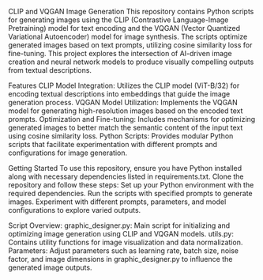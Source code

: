 CLIP and VQGAN Image Generation
This repository contains Python scripts for generating images using the CLIP (Contrastive Language-Image Pretraining) model for text encoding and the VQGAN (Vector Quantized Variational Autoencoder) model for image synthesis. 
The scripts optimize generated images based on text prompts, utilizing cosine similarity loss for fine-tuning. This project explores the intersection of AI-driven image creation and neural network models to produce visually compelling outputs from textual descriptions.

Features
CLIP Model Integration: Utilizes the CLIP model (ViT-B/32) for encoding textual descriptions into embeddings that guide the image generation process.
VQGAN Model Utilization: Implements the VQGAN model for generating high-resolution images based on the encoded text prompts.
Optimization and Fine-tuning: Includes mechanisms for optimizing generated images to better match the semantic content of the input text using cosine similarity loss.
Python Scripts: Provides modular Python scripts that facilitate experimentation with different prompts and configurations for image generation.

Getting Started
To use this repository, ensure you have Python installed along with necessary dependencies listed in requirements.txt. Clone the repository and follow these steps:
Set up your Python environment with the required dependencies.
Run the scripts with specified prompts to generate images.
Experiment with different prompts, parameters, and model configurations to explore varied outputs.


Script Overview:
graphic_designer.py: Main script for initializing and optimizing image generation using CLIP and VQGAN models.
utils.py: Contains utility functions for image visualization and data normalization.
Parameters: Adjust parameters such as learning rate, batch size, noise factor, and image dimensions in graphic_designer.py to influence the generated image outputs.
